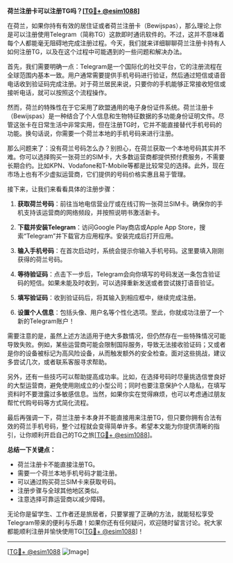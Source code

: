 **荷兰注册卡可以注册TG吗？[[TG💪+ @esim1088](https://t.me/s/esim1088)]**

在荷兰，如果你持有有效的居住证或者荷兰注册卡（Bewijspas），那么理论上你是可以注册使用Telegram（简称TG）这款即时通讯软件的。不过，这并不意味着每个人都能毫无阻碍地完成注册过程。今天，我们就来详细聊聊荷兰注册卡持有人如何注册TG，以及在这个过程中可能遇到的一些问题和解决办法。

首先，我们需要明确一点：Telegram是一个国际化的社交平台，它的注册流程在全球范围内基本一致。用户通常需要提供手机号码进行验证，然后通过短信或语音电话收到验证码完成注册。对于荷兰居民来说，只要你的手机能够正常接收短信或接听电话，就可以按照这个流程操作。

然而，荷兰的特殊性在于它采用了欧盟通用的电子身份证件系统。荷兰注册卡（Bewijspas）是一种结合了个人信息和生物特征数据的多功能身份证明文件。尽管这张卡在日常生活中非常实用，但在注册TG时，它并不能直接替代手机号码的功能。换句话说，你需要一个荷兰本地的手机号码来进行注册。

那么问题来了：没有荷兰号码怎么办？别担心，在荷兰获取一个本地号码其实并不难。你可以选择购买一张荷兰的SIM卡，大多数运营商都提供预付费服务，不需要长期合约。比如KPN、Vodafone和T-Mobile等都是比较常见的选择。此外，现在市场上也有不少虚拟运营商，它们提供的号码价格实惠且易于管理。

接下来，让我们来看看具体的注册步骤：

1. **获取荷兰号码**：前往当地电信营业厅或在线订购一张荷兰SIM卡。确保你的手机支持该运营商的网络频段，并按照说明书激活新卡。
   
2. **下载并安装Telegram**：访问Google Play商店或Apple App Store，搜索“Telegram”并下载官方应用程序。安装完成后打开应用。

3. **输入手机号码**：在首次启动时，系统会提示你输入手机号码。这里要填入刚刚获得的荷兰号码。

4. **等待验证码**：点击下一步后，Telegram会向你填写的号码发送一条包含验证码的短信。如果未能及时收到，可以选择重新发送或者尝试拨打语音验证。

5. **填写验证码**：收到验证码后，将其输入到相应框中，继续完成注册。

6. **设置个人信息**：包括头像、用户名等个性化选项。至此，你就成功注册了一个新的Telegram账户！

需要注意的是，虽然上述方法适用于绝大多数情况，但仍然存在一些特殊情况可能导致失败。例如，某些运营商可能会限制国际服务，导致无法接收验证码；又或者是你的设备被标记为高风险设备，从而触发额外的安全检查。面对这些挑战，建议多尝试几次，或者联系客服寻求帮助。

另外，还有一些技巧可以帮助提高成功率。比如，在选择号码时尽量挑选信誉良好的大型运营商，避免使用刚成立的小型公司；同时也要注意保护个人隐私，在填写资料时不要泄露过多敏感信息。当然，如果你实在觉得麻烦，也可以考虑通过朋友帮忙代购号码等方式简化流程。

最后再强调一下，荷兰注册卡本身并不能直接用来注册TG，但只要你拥有合法有效的荷兰手机号码，整个过程就会变得简单许多。希望本文能为你提供清晰的指引，让你顺利开启自己的TG之旅[[TG💪+ @esim1088](https://t.me/s/esim1088)]。

**总结一下关键点：**
- 荷兰注册卡不能直接注册TG。
- 需要一个荷兰本地手机号码才能注册。
- 可以通过购买荷兰SIM卡来获取号码。
- 注册步骤与全球其他地区类似。
- 注意选择可靠运营商以减少障碍。

无论你是留学生、工作者还是旅居者，只要掌握了正确的方法，就能轻松享受Telegram带来的便利与乐趣！如果你还有任何疑问，欢迎随时留言讨论。祝大家都能顺利注册并愉快使用TG[[TG💪+ @esim1088](https://t.me/s/esim1088)]！

---

[[TG💪+ @esim1088](https://t.me/s/esim1088) ![Image](https://i.postimg.cc/4NQfJmqS/Snipaste-2025-05-13-00-14-12.png)]